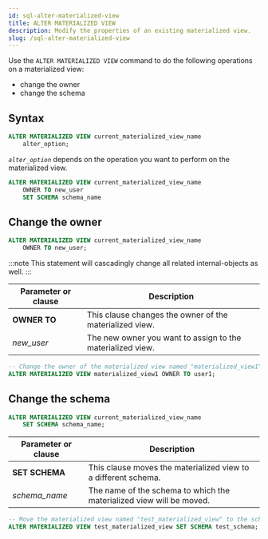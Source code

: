 ```yaml
---
id: sql-alter-materialized-view
title: ALTER MATERIALIZED VIEW
description: Modify the properties of an existing materialized view.
slug: /sql-alter-materialized-view
---
```

<head>
  <link rel="canonical" href="https://docs.risingwave.com/docs/current/sql-alter-materialized-view/" />
</head>

Use the `ALTER MATERIALIZED VIEW` command to do the following operations on a materialized view:

+ change the owner
+ change the schema

## Syntax

```sql
ALTER MATERIALIZED VIEW current_materialized_view_name 
    alter_option;
```

*`alter_option`* depends on the operation you want to perform on the materialized view.

```sql
ALTER MATERIALIZED VIEW current_materialized_view_name
    OWNER TO new_user
    SET SCHEMA schema_name
```

## Change the owner

```sql title=Syntax
ALTER MATERIALIZED VIEW current_materialized_view_name
    OWNER TO new_user;
```

:::note
This statement will cascadingly change all related internal-objects as well.
:::

|Parameter or clause        | Description           |
|---------------------------|-----------------------|
|**OWNER TO**|This clause changes the owner of the materialized view.|
|*new_user*|The new owner you want to assign to the materialized view.|

```sql title=Example
-- Change the owner of the materialized view named "materialized_view1" to user "user1"
ALTER MATERIALIZED VIEW materialized_view1 OWNER TO user1;
```

## Change the schema

```sql title=Syntax
ALTER MATERIALIZED VIEW current_materialized_view_name
    SET SCHEMA schema_name;
```

|Parameter or clause        | Description           |
|---------------------------|-----------------------|
|**SET SCHEMA**|This clause moves the materialized view to a different schema.|
|*schema_name*|The name of the schema to which the materialized view will be moved.|

```sql title=Example
-- Move the materialized view named "test_materialized_view" to the schema named "test_schema"
ALTER MATERIALIZED VIEW test_materialized_view SET SCHEMA test_schema;
```
